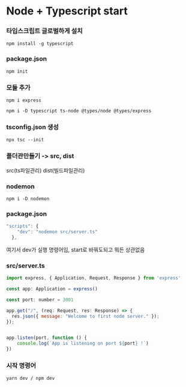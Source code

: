 # Node + Typescript start

### 타입스크립트 글로벌하게 설치
```npm install -g typescript```

###  package.json
```npm init```

### 모듈 추가
```npm i express ```

```npm i -D typescript ts-node @types/node @types/express```

###  tsconfig.json 생성
```npx tsc --init```

###  폴더관만들기 -> src, dist
src(ts파일관리) dist(빌드파일관리)

###  nodemon
```npm i -D nodemon```

###  package.json
```js
"scripts": {
    "dev": "nodemon src/server.ts"
  },
```
여기서 dev가 실행 명령어임, start로 바꿔도되고 뭐든 상관없음

###  src/server.ts
```js
import express, { Application, Request, Response } from 'express'

const app: Application = express()

const port: number = 3001

app.get("/", (req: Request, res: Response) => {
  res.json({ message: "Welcome to first node server." });
});


app.listen(port, function () {
    console.log(`App is listening on port ${port} !`)
})
```

### 시작 명령어
```yarn dev / npm dev```
